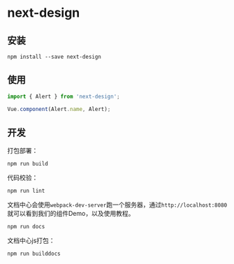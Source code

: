 # next-design

## 安装

```
npm install --save next-design
```

## 使用

```js
import { Alert } from 'next-design';

Vue.component(Alert.name, Alert);
```

## 开发

打包部署：

```
npm run build
```

代码校验：

```
npm run lint
```

文档中心会使用`webpack-dev-server`跑一个服务器，通过`http://localhost:8080`就可以看到我们的组件Demo，以及使用教程。

```
npm run docs
```

文档中心js打包：

```
npm run builddocs
```
